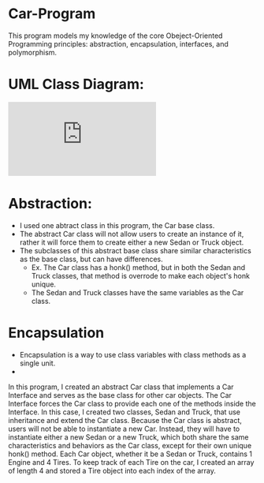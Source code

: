# Car-Program
This program models my knowledge of the core Obeject-Oriented Programming principles: abstraction, encapsulation, interfaces, and polymorphism. 

# UML Class Diagram: 
![UML.Class.Diagram.pdf](https://github.com/paysonjparker/Car-Program/files/7358340/UML.Class.Diagram.pdf)

# Abstraction:
* I used one abtract class in this program, the Car base class.
* The abstract Car class will not allow users to create an instance of it, rather it will force them to create either a new Sedan or Truck object.
* The subclasses of this abstract base class share similar characteristics as the base class, but can have differences.
  * Ex. The Car class has a honk() method, but in both the Sedan and Truck classes, that method is overrode to make each object's honk unique.
  * The Sedan and Truck classes have the same variables as the Car class.

# Encapsulation
* Encapsulation is a way to use class variables with class methods as a single unit.
* 
In this program, I created an abstract Car class that implements a Car Interface and serves as the base class for other car objects.
The Car Interface forces the Car class to provide each one of the methods inside the Interface. In this case, I created two classes, 
Sedan and Truck, that use inheritance and extend the Car class. Because the Car class is abstract, users will not be able to instantiate 
a new Car. Instead, they will have to instantiate either a new Sedan or a new Truck, which both share the same characteristics and 
behaviors as the Car class, except for their own unique honk() method. Each Car object, whether it be a Sedan or Truck, contains 1 Engine and 4 Tires.
To keep track of each Tire on the car, I created an array of length 4 and stored a Tire object into each index of the array.
